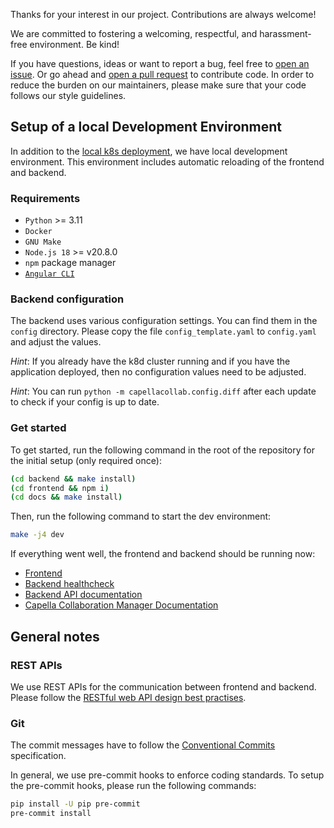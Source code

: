<!--
 ~ SPDX-FileCopyrightText: Copyright DB Netz AG and the capella-collab-manager contributors
 ~ SPDX-License-Identifier: Apache-2.0
 -->

Thanks for your interest in our project. Contributions are always welcome!

We are committed to fostering a welcoming, respectful, and harassment-free
environment. Be kind!

If you have questions, ideas or want to report a bug, feel free to
[open an issue](https://github.com/DSD-DBS/capella-collab-manager/issues). Or
go ahead and
[open a pull request](https://github.com/DSD-DBS/capella-collab-manager/pulls)
to contribute code. In order to reduce the burden on our maintainers, please
make sure that your code follows our style guidelines.

## Setup of a local Development Environment

In addition to the
[local k8s deployment](https://github.com/DSD-DBS/capella-collab-manager#running-locally-with-k3d),
we have local development environment. This environment includes automatic
reloading of the frontend and backend.

### Requirements

- `Python` >= 3.11
- `Docker`
- `GNU Make`
- `Node.js 18` >= v20.8.0
- `npm` package manager
- [`Angular CLI`](https://angular.io/cli#installing-angular-cli)

### Backend configuration

The backend uses various configuration settings. You can find them in the
`config` directory. Please copy the file `config_template.yaml` to
`config.yaml` and adjust the values.

_Hint_: If you already have the k8d cluster running and if you have the
application deployed, then no configuration values need to be adjusted.

_Hint_: You can run `python -m capellacollab.config.diff` after each update to
check if your config is up to date.

### Get started

To get started, run the following command in the root of the repository for the
initial setup (only required once):

```zsh
(cd backend && make install)
(cd frontend && npm i)
(cd docs && make install)
```

Then, run the following command to start the dev environment:

```zsh
make -j4 dev
```

If everything went well, the frontend and backend should be running now:

- [Frontend](http://localhost:4200)
- [Backend healthcheck](http://localhost:8000/healthcheck)
- [Backend API documentation](http://localhost:8000/docs)
- [Capella Collaboration Manager Documentation](http://localhost:8081)

## General notes

### REST APIs

We use REST APIs for the communication between frontend and backend. Please
follow the
[RESTful web API design best practises](https://docs.microsoft.com/en-us/azure/architecture/best-practices/api-design).

### Git

The commit messages have to follow the
[Conventional Commits](https://www.conventionalcommits.org/en/v1.0.0/#specification)
specification.

In general, we use pre-commit hooks to enforce coding standards. To setup the
pre-commit hooks, please run the following commands:

```zsh
pip install -U pip pre-commit
pre-commit install
```
